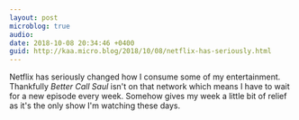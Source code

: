 ```yaml
---
layout: post
microblog: true
audio: 
date: 2018-10-08 20:34:46 +0400
guid: http://kaa.micro.blog/2018/10/08/netflix-has-seriously.html
---
```

Netflix has seriously changed how I consume some of my entertainment. Thankfully _Better Call Saul_ isn't on that network which means I have to wait for a new episode every week. Somehow gives my week a little bit of relief as it's the only show I'm watching these days.
